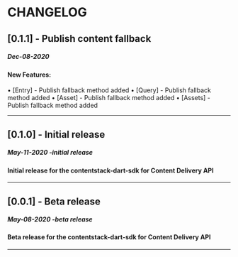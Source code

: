 # CHANGELOG

## [0.1.1] - Publish content fallback
##### Dec-08-2020
#### New Features:
• [Entry] - Publish fallback method added
• [Query] - Publish fallback method added
• [Asset] - Publish fallback method added
• [Assets] - Publish fallback method added

-----------------------------

## [0.1.0] - Initial release
##### __May-11-2020 -initial release__
#### Initial release for the contentstack-dart-sdk for Content Delivery API

-----------------------------

## [0.0.1] - Beta release
##### **May-08-2020 -beta release**
#### Beta release for the contentstack-dart-sdk for Content Delivery API
-----------------------------

